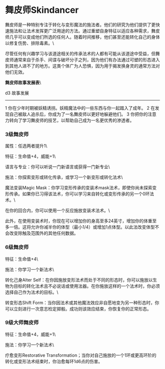 # 舞皮师Skindancer 

舞皮师是一种特别专注于转化与变形魔法的施法者。他们的研究为他们提供了更快速施法和让法术发挥更广泛用途的方法。通过重塑自身特征以适应各种需求，舞皮师几乎可以变成他们所选的任何人。随着时间推移，他们甚至还能转化自己的身体以修复伤势、排除毒素。\

尽管任何有兴趣学习与该道途相关的传承法术的人都有可能从该道途中受益，但舞皮师通常来自于杀手、间谍与破坏分子之列，因为他们有办法通过可塑的形态进入到其他人进不了的地方。这类个体广为人恐惧，因为用于揭发换身灵的通常方法对他们无效。

**舞皮师故事发展表**\

  d3   故事发展
  ---- --------------------------------------------------------------------------
  1    你在少年时期被妖精诱拐。妖精魔法中的一些东西与你一起踏入了成年。
  2    在发现自己被敌人追杀后，你成为了一名舞皮师以更好地躲避他们。
  3    你把你的注意力转向了学习舞皮师的技艺，以帮助自己成为一名更优秀的渗透者。

### 3级舞皮师 

属性：任选两者提升1\

特征：生命值+4，威能+1\

语言与专业：你可以听说一门新语言或获得一门新专业\

施法：你探索变形或转化传承，或学习一个新变形或转化法术\

魔法变装Magic
Mask：你学习变形传承的变装术mask法术，即使你尚未探索变形传承。如果你已习得该法术，你可以学习来自转化或变形传承的另一个0环法术。\

在你的回合内，你可以使用一个反应施放变装术法术。\

此外，在使用变装术时，你现在可以增加你的身高至多24英寸，增加你的体重至多一倍。这将允许你减半你的体型（最小1/4）或增加1点体型。以此法改变体型不会改变除触及范围外的其他任何数据。

### 6级舞皮师 

特征：生命值+4\

施法：你学习一个新法术\

转化己身Alter
Self：在你因施放变形法术而处于不同的形态时，你可以施放以生物为目标的转化法术且不必说话或使用法器。在你施放这样的一个法术时，你必须选择自己作为法术的目标。\

转变形态Shift
Form：当你因法术或其他魔法效应非自愿地变为另一种形态时，你可以立刻进行一次意志检定掷骰。成功则该效应结束，你恢复你的正常形态。

### 9级大师舞皮师 

特征：生命值+4，威能+1\

施法：你学习一个新法术\

疗愈变形Restorative
Transformation；当你对自己施放的一个1环或更高环阶的转化或变形法术结束时，你治愈每环1d6点的伤害。
